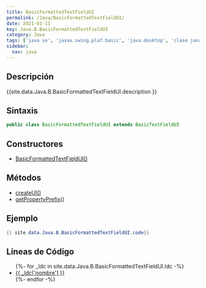 ```yaml
---
title: BasicFormattedTextFieldUI
permalink: /Java/BasicFormattedTextFieldUI/
date: 2021-01-11
key: Java.B.BasicFormattedTextFieldUI
category: Java
tags: ['java se', 'javax.swing.plaf.basic', 'java.desktop', 'clase java', 'Java 1.4']
sidebar: 
  nav: java
---
```


## Descripción
{{site.data.Java.B.BasicFormattedTextFieldUI.description }}

## Sintaxis
~~~java
public class BasicFormattedTextFieldUI extends BasicTextFieldUI
~~~

## Constructores
* [BasicFormattedTextFieldUI()](/Java/BasicFormattedTextFieldUI/BasicFormattedTextFieldUI/)

## Métodos
* [createUI()](/Java/BasicFormattedTextFieldUI/createUI)
* [getPropertyPrefix()](/Java/BasicFormattedTextFieldUI/getPropertyPrefix)

## Ejemplo
~~~java
{{ site.data.Java.B.BasicFormattedTextFieldUI.code}}
~~~

## Líneas de Código
<ul>
{%- for _ldc in site.data.Java.B.BasicFormattedTextFieldUI.ldc -%}
   <li>
       <a href="{{_ldc['url'] }}">{{ _ldc['nombre'] }}</a>
   </li>
{%- endfor -%}
</ul>
